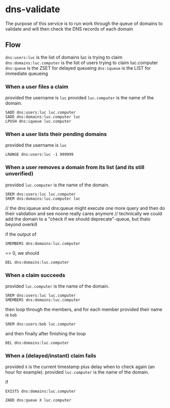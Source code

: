 # dns-validate

The purpose of this service is to run work through the queue of domains to validate and will then check the DNS records of each domain

## Flow

`dns:users:luc` is the list of domains luc is trying to claim
`dns:domains:luc.computer` is the list of users trying to claim luc.computer
`dns:queue` is the ZSET for delayed queueing
`dns:iqueue` is the LIST for immediate queueing

### When a user files a claim

provided the username is `luc`
provided `luc.computer` is the name of the domain.

```
SADD dns:users:luc luc.computer
SADD dns:domains:luc.computer luc
LPUSH dns:iqueue luc.computer
```

### When a user lists their pending domains

provided the username is `luc`

```
LRANGE dns:users:luc -1 999999
```

### When a user removes a domain from its list (and its still unverified)

provided `luc.computer` is the name of the domain.

```
SREM dns:users:luc luc.computer
SREM dns:domains:luc.computer luc
```

// the dns:iqueue and dns:queue might execute one more query and then do their validation and see noone really cares anymore
// technically we could add the domain to a "check if we should deprecate"-queue, but thats beyond overkill

if the output of
```
SMEMBERS dns:domains:luc.computer
```
== 0, we should

```
DEL dns:domains:luc.computer
```

### When a claim succeeds

provided `luc.computer` is the name of the domain.

```
SREM dns:users:luc luc.computer
SMEMBERS dns:domains:luc.computer
```

then loop through the members, and for each member provided their name is `bob`

```
SREM dns:users:bob luc.computer
```

and then finally after finishing the loop

```
DEL dns:domains:luc.computer
```

### When a (delayed/instant) claim fails

provided `X` is the current timestamp plus delay when to check again (an hour for example).
provided `luc.computer` is the name of the domain.

if
```
EXISTS dns:domains:luc.computer
```

```
ZADD dns:queue X luc.computer
```
